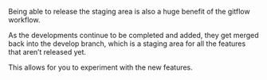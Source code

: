 Being able to release the staging area is also a huge benefit of the gitflow workflow. 

As the developments continue to be completed and added, they get merged back into the develop branch, which is a staging area for all the features that aren’t released yet.

This allows for you to experiment with the new features. 
